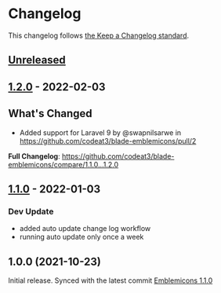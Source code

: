 # Changelog

This changelog follows [the Keep a Changelog standard](https://keepachangelog.com).

## [Unreleased](https://github.com/codeat3/blade-emblemicons/compare/1.2.0...HEAD)

## [1.2.0](https://github.com/codeat3/blade-emblemicons/compare/1.1.0...1.2.0) - 2022-02-03

## What's Changed

- Added support for Laravel 9 by @swapnilsarwe in https://github.com/codeat3/blade-emblemicons/pull/2

**Full Changelog**: https://github.com/codeat3/blade-emblemicons/compare/1.1.0...1.2.0

## [1.1.0](https://github.com/codeat3/blade-emblemicons/compare/1.0.0...1.1.0) - 2022-01-03

### Dev Update

- added auto update change log workflow
- running auto update only once a week

## 1.0.0 (2021-10-23)

Initial release.
Synced with the latest commit [Emblemicons 1.1.0](https://github.com/emblemicons/emblemicons.github.io/releases/tag/v1.1.0)
